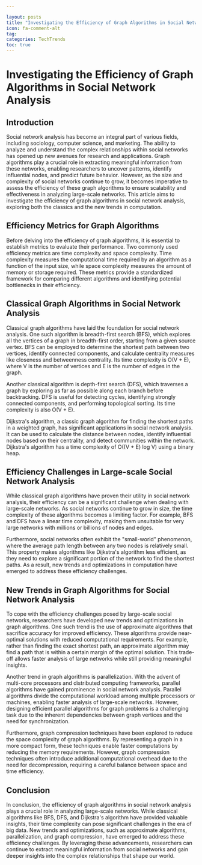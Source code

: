 ```yaml
---

layout: posts
title: "Investigating the Efficiency of Graph Algorithms in Social Network Analysis"
icon: fa-comment-alt
tag:      
categories: TechTrends
toc: true
---
```




# Investigating the Efficiency of Graph Algorithms in Social Network Analysis

## Introduction

Social network analysis has become an integral part of various fields, including sociology, computer science, and marketing. The ability to analyze and understand the complex relationships within social networks has opened up new avenues for research and applications. Graph algorithms play a crucial role in extracting meaningful information from these networks, enabling researchers to uncover patterns, identify influential nodes, and predict future behavior. However, as the size and complexity of social networks continue to grow, it becomes imperative to assess the efficiency of these graph algorithms to ensure scalability and effectiveness in analyzing large-scale networks. This article aims to investigate the efficiency of graph algorithms in social network analysis, exploring both the classics and the new trends in computation.

## Efficiency Metrics for Graph Algorithms

Before delving into the efficiency of graph algorithms, it is essential to establish metrics to evaluate their performance. Two commonly used efficiency metrics are time complexity and space complexity. Time complexity measures the computational time required by an algorithm as a function of the input size, while space complexity measures the amount of memory or storage required. These metrics provide a standardized framework for comparing different algorithms and identifying potential bottlenecks in their efficiency.

## Classical Graph Algorithms in Social Network Analysis

Classical graph algorithms have laid the foundation for social network analysis. One such algorithm is breadth-first search (BFS), which explores all the vertices of a graph in breadth-first order, starting from a given source vertex. BFS can be employed to determine the shortest path between two vertices, identify connected components, and calculate centrality measures like closeness and betweenness centrality. Its time complexity is O(V + E), where V is the number of vertices and E is the number of edges in the graph.

Another classical algorithm is depth-first search (DFS), which traverses a graph by exploring as far as possible along each branch before backtracking. DFS is useful for detecting cycles, identifying strongly connected components, and performing topological sorting. Its time complexity is also O(V + E).

Dijkstra's algorithm, a classic graph algorithm for finding the shortest paths in a weighted graph, has significant applications in social network analysis. It can be used to calculate the distance between nodes, identify influential nodes based on their centrality, and detect communities within the network. Dijkstra's algorithm has a time complexity of O((V + E) log V) using a binary heap.

## Efficiency Challenges in Large-scale Social Network Analysis

While classical graph algorithms have proven their utility in social network analysis, their efficiency can be a significant challenge when dealing with large-scale networks. As social networks continue to grow in size, the time complexity of these algorithms becomes a limiting factor. For example, BFS and DFS have a linear time complexity, making them unsuitable for very large networks with millions or billions of nodes and edges.

Furthermore, social networks often exhibit the "small-world" phenomenon, where the average path length between any two nodes is relatively small. This property makes algorithms like Dijkstra's algorithm less efficient, as they need to explore a significant portion of the network to find the shortest paths. As a result, new trends and optimizations in computation have emerged to address these efficiency challenges.

## New Trends in Graph Algorithms for Social Network Analysis

To cope with the efficiency challenges posed by large-scale social networks, researchers have developed new trends and optimizations in graph algorithms. One such trend is the use of approximate algorithms that sacrifice accuracy for improved efficiency. These algorithms provide near-optimal solutions with reduced computational requirements. For example, rather than finding the exact shortest path, an approximate algorithm may find a path that is within a certain margin of the optimal solution. This trade-off allows faster analysis of large networks while still providing meaningful insights.

Another trend in graph algorithms is parallelization. With the advent of multi-core processors and distributed computing frameworks, parallel algorithms have gained prominence in social network analysis. Parallel algorithms divide the computational workload among multiple processors or machines, enabling faster analysis of large-scale networks. However, designing efficient parallel algorithms for graph problems is a challenging task due to the inherent dependencies between graph vertices and the need for synchronization.

Furthermore, graph compression techniques have been explored to reduce the space complexity of graph algorithms. By representing a graph in a more compact form, these techniques enable faster computations by reducing the memory requirements. However, graph compression techniques often introduce additional computational overhead due to the need for decompression, requiring a careful balance between space and time efficiency.

## Conclusion

In conclusion, the efficiency of graph algorithms in social network analysis plays a crucial role in analyzing large-scale networks. While classical algorithms like BFS, DFS, and Dijkstra's algorithm have provided valuable insights, their time complexity can pose significant challenges in the era of big data. New trends and optimizations, such as approximate algorithms, parallelization, and graph compression, have emerged to address these efficiency challenges. By leveraging these advancements, researchers can continue to extract meaningful information from social networks and gain deeper insights into the complex relationships that shape our world.